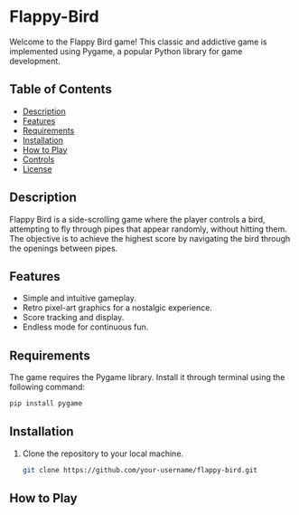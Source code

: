 # Flappy-Bird

Welcome to the Flappy Bird game! This classic and addictive game is implemented using Pygame, a popular Python library for game development.

## Table of Contents
- [Description](#description)
- [Features](#features)
- [Requirements](#requirements)
- [Installation](#installation)
- [How to Play](#how-to-play)
- [Controls](#controls)
- [License](#license)

## Description
Flappy Bird is a side-scrolling game where the player controls a bird, attempting to fly through pipes that appear randomly, without hitting them. The objective is to achieve the highest score by navigating the bird through the openings between pipes.

## Features
- Simple and intuitive gameplay.
- Retro pixel-art graphics for a nostalgic experience.
- Score tracking and display.
- Endless mode for continuous fun.

## Requirements
The game requires the Pygame library. Install it through terminal using the following command:
```bash
pip install pygame
```

## Installation
1. Clone the repository to your local machine.
   ```bash
   git clone https://github.com/your-username/flappy-bird.git
   ```

   
## How to Play

